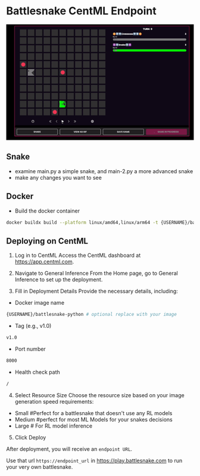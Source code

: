 # Battlesnake CentML Endpoint

![alt text](battle.gif)


## Snake

- examine main.py a simple snake, and main-2.py a more advanced snake 
- make any changes you want to see



## Docker 
- Build the docker container

```bash
docker buildx build --platform linux/amd64,linux/arm64 -t {USERNAME}/battlesnake-python:v1.0 --push .
```

## Deploying on CentML

1. Log in to CentML
Access the CentML dashboard at https://app.centml.com.

2. Navigate to General Inference
From the Home page, go to General Inference to set up the deployment.

3. Fill in Deployment Details
Provide the necessary details, including:

- Docker image name

```bash
{USERNAME}/battlesnake-python # optional replace with your image
```
- Tag (e.g., v1.0)

```bash
v1.0
```
- Port number

```bash
8000
```
- Health check path

```bash
/
```

4. Select Resource Size
Choose the resource size based on your image generation speed requirements:
- Small #Perfect for a battlesnake that doesn't use any RL models
- Medium #perfect for most ML Models for your snakes decisions
- Large # For RL model inference 

5. Click Deploy

After deployment, you will receive an `endpoint URL`.

Use that url `https://endpoint_url` in https://play.battlesnake.com to run your very own battlesnake. 

